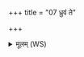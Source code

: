 +++
title = "07 ध्रुवं ते"

+++
<details><summary>मूलम् (WS)</summary>

ध्रुवं ते देवः सविता ध्रुवं देवो बृहस्पतिः ।  
ध्रुवं त इन्द्रश्चाग्निश्च राष्ट्रं धारयतां ध्रुवम् ॥ ८ ॥
</details>